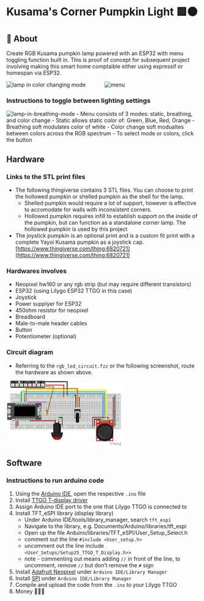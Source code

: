 # Kusama's Corner Pumpkin Light 🟨⚫
## 🚀 About
Create RGB Kusama pumpkin lamp powered with an ESP32 with menu toggling function built in. This is proof of concept for subsequent project involving making this smart home comptaible either using espressif or homespan via ESP32. 
<div style="display: flex;">
    <img src="media/color_change_mode.gif" alt="lamp in color changing mode" width="300" style="margin-right: 10px;" />
    <img src="media/breathing_mode.gif" alt="menu" width="300"/>
</div>

### Instructions to toggle between lighting settings
<img src="media/menu_example.gif"  alt="lamp-in-breathing-mode" width="300"/> 
- Menu consists of 3 modes: static, breathing, and color change
	- Static allows static color of: Green, Blue, Red, Orange
	- Breathing soft modulates color of white
	- Color change soft modualtes between colors across the RGB spectrum
- To select mode or colors, click the button

## Hardware
### Links to the STL print files
- The following thingiverse contains 3 STL files. You can choose to print the hollowed pumpkin or shelled pumpkin as the shell for the lamp.
	- Shelled pumpkin would require a lot of support, however is effective to accomodate for walls with inconsistent corners.
	- Hollowed pumpkin requires infill to establish support on the inside of the pumpkin, but can function as a standalone corner lamp. The hollowed pumpkin is used by this project
- The joystick pumpkin is an optional print and is a custom fit print with a complete Yayoi Kusama pumpkin as a joystick cap.
[https://www.thingiverse.com/thing:6820721](https://www.thingiverse.com/thing:6820721)

### Hardwares involves
- Neopixel hw160 or any rgb strip (but may require different transistors)
- ESP32 (using Lilygo ESP32 TTGO in this case)
- Joystick
- Power supplyer for ESP32
- 450ohm resistor for neopixel
- Breadboard
- Male-to-male header cables
- Button
- Potentiometer (optional)

### Circuit diagram
- Referring to the ``rgb_led_circuit.fzz`` or the following screenshot, route the hardware as shown above.
<img src="media/rgb_led_circuit.png" alt="circuit" width="300" />

## Software
### Instructions to run arduino code
1) Using the [Arduino IDE](https://www.arduino.cc/en/software), open the respective ``.ino`` file
2) Install [TTGO T-display driver](https://github.com/Xinyuan-LilyGO/TTGO-T-Display)
3) Assign Arduino IDE port to the one that Lilygo TTGO is connected to
4) Install TFT_eSPI library (display library)
	- Under Arduino IDE/tools/library_manager, search ``tft_espi``
	- Navigate to the library, e.g. Documents/Arduino/libraries/tft_espi
	- Open up the file Arduino/libraries/TFT_eSPI/User_Setup_Select.h
	- comment out the line ``#include <User_setup.h>``
	- uncomment out the line include ``<User_Setups/Setup25_TTGO_T_Display.h>>``
	- note - commenting out means adding ``//`` in front of the line, to uncomment, remove ``//`` but don’t remove the ``#`` sign
5) Install [Adafruit Neopixel](https://github.com/adafruit/Adafruit_NeoPixel) under ``Arduino IDE/Library Manager``
6) Install [SPI](https://docs.arduino.cc/language-reference/en/functions/communication/SPI/) under ``Arduino IDE/Library Manager``
7) Compile and upload the code from the ``.ino`` to your Lilygo TTGO
8) Money 💸💸💸
